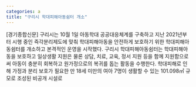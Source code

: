 ```yaml
---
categories: a
title: "구리시 학대피해아동쉼터 개소"
---
```

[경기종합신문] 구리시는 10월 1일 아동학대 공공대응체계를 구축하고 지난 2021년부터 시행 중인 즉각분리제도에 맞춰 학대피해아동을 안전하게 보호하기 위한 학대피해아동쉼터를 개소하고 본격적인 운영을 시작했다. 구리시 학대피해아동쉼터는 학대피해아동을 보호하고 일상생활 지원은 물론 상담, 치료, 교육, 정서 지원 등을 함께 지원함으로써 아동이 충분히 회복하고 원가정으로의 복귀를 돕는 활동을 수행한다. 학대피해로 인해 가정과 분리 보호가 필요한 만 18세 미만의 여아 7명이 생활할 수 있는 101.098㎡ 규모로 조성된 비공개 시설로